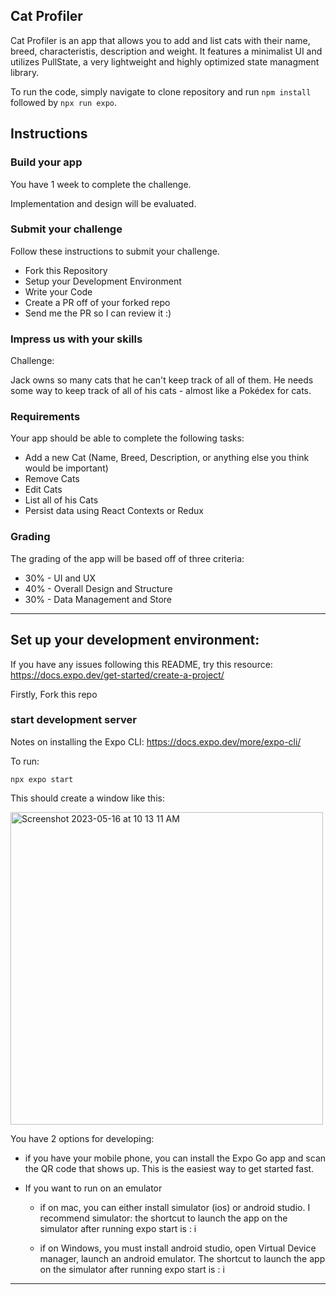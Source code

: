 ## Cat Profiler

Cat Profiler is an app that allows you to add and list cats with their name, breed, characteristis, description and weight. It features a minimalist UI and utilizes PullState, a very lightweight and highly optimized state managment library. 

To run the code, simply navigate to clone repository and run `npm install` followed by `npx run expo`.

## Instructions



### Build your app

You have 1 week to complete the challenge.

Implementation and design will be evaluated.


### Submit your challenge

Follow these instructions to submit your challenge.

- Fork this Repository
- Setup your Development Environment
- Write your Code
- Create a PR off of your forked repo
- Send me the PR so I can review it :)


### Impress us with your skills
Challenge:

Jack owns so many cats that he can't keep track of all of them. He needs some way to keep track of all of his cats - almost like a Pokédex for cats.

### Requirements
Your app should be able to complete the following tasks:

- Add a new Cat (Name, Breed, Description, or anything else you think would be important)
- Remove Cats
- Edit Cats
- List all of his Cats
- Persist data using React Contexts or Redux

### Grading
The grading of the app will be based off of three criteria:

- 30% - UI and UX
- 40% - Overall Design and Structure
- 30% - Data Management and Store

---

## Set up your development environment:

If you have any issues following this README, try this resource: https://docs.expo.dev/get-started/create-a-project/

Firstly, Fork this repo

### start development server

Notes on installing the Expo CLI: https://docs.expo.dev/more/expo-cli/

To run:

`npx expo start`

This should create a window like this:

<img width="500" alt="Screenshot 2023-05-16 at 10 13 11 AM" src="https://github.com/JasonLeviGoodison/CodingChallengeApp/assets/20760528/e24a44ff-f3b9-4bab-a1e5-ecd02f31ec7a">


You have 2 options for developing:

- if you have your mobile phone, you can install the Expo Go app and scan the QR code that shows up.
  This is the easiest way to get started fast.
  
- If you want to run on an emulator

   - if on mac, you can either install simulator (ios) or android studio. I recommend simulator:
  the shortcut to launch the app on the simulator after running expo start is : i

   - if on Windows, you must install android studio, open Virtual Device manager, launch an android emulator.
 The shortcut to launch the app on the simulator after running expo start is : i
---
